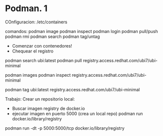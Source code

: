# Podman. 1

COnfiguracion: /etc/containers

comandos:
podman image
podman inspect
podman login
podman pull/push
podman rmi
podman search
podman tag/untag

- Comenzar con contenedores!
- Chequear el registro

podman search ubi:latest
podman pull registry.access.redhat.com/ubi7/ubi-minimal

podman images
podman inspect registry.access.redhat.com/ubi7/ubi-minimal

podman tag ubi:latest registry.access.redhat.com/ubi7/ubi-minimal

Trabajo: Crear un repositorio local:
- Buscar imagen registry de docker.io
- ejecutar imagen en puerto 5000
(crea un local repo)
podman run docker.io/library/registry

podman run -dt -p 5000:5000/tcp docker.io/library/registry